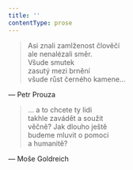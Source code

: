```yaml
---
title: ''
contentType: prose
---
```


> Asi znali zamlženost člověčí  
> ale nenalézali směr.  
> Všude smutek  
> zasutý mezi brnění  
> všude růst černého kamene…

— Petr Prouza

> … a to chcete ty lidi  
> takhle zavádět a soužit  
> věčně? Jak dlouho ještě  
> budeme mluvit o pomoci  
> a humanitě?

— Moše Goldreich

